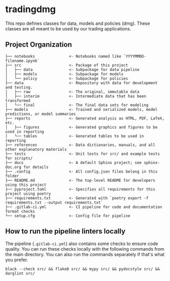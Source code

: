 # tradingdmg

This repo defines classes for data, models and policies (dmg). These classes are all
meant to be used by our trading applications.

## Project Organization

```
├── notebooks               <- Notebooks named like `YYYYMMDD-filename.ipynb`
├── src                     <- Package of this project
│   ├── data                <- Subpackage for data pipeline
│   ├── models              <- Subpackage for models
│   └── policy              <- Subpackage for policies
├── data                    <- Repository with data for development and testing.
│   ├── raw                 <- The original, immutable data
│   ├── interim             <- Intermediate data that has been transformed
│   └── final               <- The final data sets for modeling
├── models                  <- Trained and serialized models, model predictions, or model summaries
├── reports                 <- Generated analysis as HTML, PDF, LaTeX, etc.
│   ├── figures             <- Generated graphics and figures to be used in reporting
│   └── tables              <- Generated tables to be used in reporting
├── references              <- Data dictionaries, manuals, and all other explanatory materials
├── tests                   <- Unit tests for src/ and example tests for scripts/
├── docs                    <- A default Sphinx project; see sphinx-doc.org for details
├── .config                 <- All config.json files belong in this folder
├── README.md               <- The top-level README for developers using this project
├── pyproject.toml          <- Specifies all requirements for this project using poetry
├── requirements.txt        <- Generated with `poetry export -f requirements.txt --output requirements.txt`
├── .gitlab-ci.yml          <- CI pipeline for code and documentation format checks
└── setup.cfg               <- Config file for pipeline
```

## How to run the pipeline linters locally

The pipeline (`.gitlab-ci.yml`) also contains some checks to ensure code quality. You can run these checks locally with the following commands from the main directory. You can also run the commands separately if that's what you prefer.

```shell
black --check src/ && flake8 src/ && mypy src/ && pydocstyle src/ && darglint src/
```